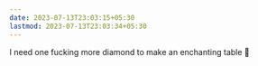 ```yaml
---
date: 2023-07-13T23:03:15+05:30
lastmod: 2023-07-13T23:03:34+05:30
---
```


I need one fucking more diamond to make an enchanting table 🙂
